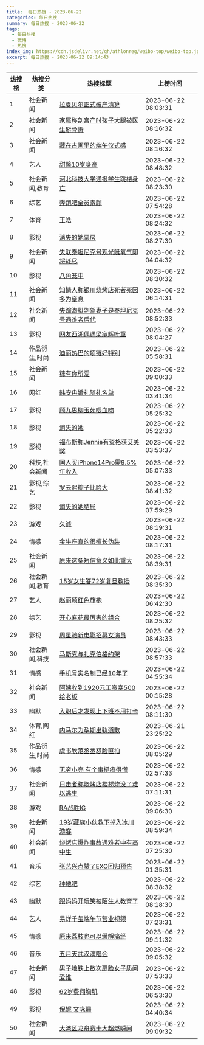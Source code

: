 ```yaml
---
title:  每日热搜 - 2023-06-22
categories: 每日热搜
summary: 每日热搜 - 2023-06-22
tags:
  - 每日热搜
  - 微博
  - 热搜
index_img: https://cdn.jsdelivr.net/gh/athlonreg/weibo-top/weibo-top.jpeg
excerpt: 每日热搜 - 2023-06-22 09:14:43
---
```


| 热搜榜 | 热搜分类 | 热搜标题 | 上榜时间 |
| --- | --- | --- | --- |
| 1 | 社会新闻 | [拉夏贝尔正式破产清算](https://s.weibo.com/weibo%3Fq%3D%2523%E6%8B%89%E5%A4%8F%E8%B4%9D%E5%B0%94%E6%AD%A3%E5%BC%8F%E7%A0%B4%E4%BA%A7%E6%B8%85%E7%AE%97%2523) | 2023-06-22 08:03:31 | 
| 2 | 社会新闻 | [家属称剖宫产时孩子大腿被医生掰骨折](https://s.weibo.com/weibo%3Fq%3D%2523%E5%AE%B6%E5%B1%9E%E7%A7%B0%E5%89%96%E5%AE%AB%E4%BA%A7%E6%97%B6%E5%AD%A9%E5%AD%90%E5%A4%A7%E8%85%BF%E8%A2%AB%E5%8C%BB%E7%94%9F%E6%8E%B0%E9%AA%A8%E6%8A%98%2523) | 2023-06-22 08:16:32 | 
| 3 | 社会新闻 | [藏在古画里的端午仪式感](https://s.weibo.com/weibo%3Fq%3D%2523%E8%97%8F%E5%9C%A8%E5%8F%A4%E7%94%BB%E9%87%8C%E7%9A%84%E7%AB%AF%E5%8D%88%E4%BB%AA%E5%BC%8F%E6%84%9F%2523) | 2023-06-22 08:16:32 | 
| 4 | 艺人 | [甜馨10岁身高](https://s.weibo.com/weibo%3Fq%3D%2523%E7%94%9C%E9%A6%A810%E5%B2%81%E8%BA%AB%E9%AB%98%2523) | 2023-06-22 08:48:32 | 
| 5 | 社会新闻,教育 | [河北科技大学通报学生跳楼身亡](https://s.weibo.com/weibo%3Fq%3D%2523%E6%B2%B3%E5%8C%97%E7%A7%91%E6%8A%80%E5%A4%A7%E5%AD%A6%E9%80%9A%E6%8A%A5%E5%AD%A6%E7%94%9F%E8%B7%B3%E6%A5%BC%E8%BA%AB%E4%BA%A1%2523) | 2023-06-22 08:23:30 | 
| 6 | 综艺 | [奔跑吧全员素颜](https://s.weibo.com/weibo%3Fq%3D%2523%E5%A5%94%E8%B7%91%E5%90%A7%E5%85%A8%E5%91%98%E7%B4%A0%E9%A2%9C%2523) | 2023-06-22 07:54:28 | 
| 7 | 体育 | [王皓](https://s.weibo.com/weibo%3Fq%3D%2523%E7%8E%8B%E7%9A%93%2523) | 2023-06-22 08:24:32 | 
| 8 | 影视 | [消失的她票房](https://s.weibo.com/weibo%3Fq%3D%2523%E6%B6%88%E5%A4%B1%E7%9A%84%E5%A5%B9%E7%A5%A8%E6%88%BF%2523) | 2023-06-22 08:27:30 | 
| 9 | 社会新闻 | [失联泰坦尼克号观光艇氧气即将耗尽](https://s.weibo.com/weibo%3Fq%3D%2523%E5%A4%B1%E8%81%94%E6%B3%B0%E5%9D%A6%E5%B0%BC%E5%85%8B%E5%8F%B7%E8%A7%82%E5%85%89%E8%89%87%E6%B0%A7%E6%B0%94%E5%8D%B3%E5%B0%86%E8%80%97%E5%B0%BD%2523) | 2023-06-22 04:04:32 | 
| 10 | 影视 | [八角笼中](https://s.weibo.com/weibo%3Fq%3D%2523%E5%85%AB%E8%A7%92%E7%AC%BC%E4%B8%AD%2523) | 2023-06-22 08:30:32 | 
| 11 | 社会新闻 | [知情人称银川烧烤店死者死因多为窒息](https://s.weibo.com/weibo%3Fq%3D%2523%E7%9F%A5%E6%83%85%E4%BA%BA%E7%A7%B0%E9%93%B6%E5%B7%9D%E7%83%A7%E7%83%A4%E5%BA%97%E6%AD%BB%E8%80%85%E6%AD%BB%E5%9B%A0%E5%A4%9A%E4%B8%BA%E7%AA%92%E6%81%AF%2523) | 2023-06-22 06:14:31 | 
| 12 | 社会新闻 | [失踪潜艇副驾妻子是泰坦尼克号遇难者后代](https://s.weibo.com/weibo%3Fq%3D%2523%E5%A4%B1%E8%B8%AA%E6%BD%9C%E8%89%87%E5%89%AF%E9%A9%BE%E5%A6%BB%E5%AD%90%E6%98%AF%E6%B3%B0%E5%9D%A6%E5%B0%BC%E5%85%8B%E5%8F%B7%E9%81%87%E9%9A%BE%E8%80%85%E5%90%8E%E4%BB%A3%2523) | 2023-06-22 08:52:33 | 
| 13 | 影视 | [网友西湖偶遇梁家辉叶童](https://s.weibo.com/weibo%3Fq%3D%2523%E7%BD%91%E5%8F%8B%E8%A5%BF%E6%B9%96%E5%81%B6%E9%81%87%E6%A2%81%E5%AE%B6%E8%BE%89%E5%8F%B6%E7%AB%A5%2523) | 2023-06-22 08:04:27 | 
| 14 | 作品衍生,时尚 | [迪丽热巴的项链好特别](https://s.weibo.com/weibo%3Fq%3D%2523%E8%BF%AA%E4%B8%BD%E7%83%AD%E5%B7%B4%E7%9A%84%E9%A1%B9%E9%93%BE%E5%A5%BD%E7%89%B9%E5%88%AB%2523) | 2023-06-22 05:58:31 | 
| 15 | 社会新闻 | [粽有你所爱](https://s.weibo.com/weibo%3Fq%3D%2523%E7%B2%BD%E6%9C%89%E4%BD%A0%E6%89%80%E7%88%B1%2523) | 2023-06-22 09:00:33 | 
| 16 | 网红 | [韩安冉婚礼随礼名单](https://s.weibo.com/weibo%3Fq%3D%2523%E9%9F%A9%E5%AE%89%E5%86%89%E5%A9%9A%E7%A4%BC%E9%9A%8F%E7%A4%BC%E5%90%8D%E5%8D%95%2523) | 2023-06-22 03:41:34 | 
| 17 | 影视 | [顾九思柳玉茹喂血吻](https://s.weibo.com/weibo%3Fq%3D%2523%E9%A1%BE%E4%B9%9D%E6%80%9D%E6%9F%B3%E7%8E%89%E8%8C%B9%E5%96%82%E8%A1%80%E5%90%BB%2523) | 2023-06-22 05:25:32 | 
| 18 | 影视 | [消失的她](https://s.weibo.com/weibo%3Fq%3D%2523%E6%B6%88%E5%A4%B1%E7%9A%84%E5%A5%B9%2523) | 2023-06-22 05:22:33 | 
| 19 | 影视 | [福布斯称Jennie有资格获艾美奖](https://s.weibo.com/weibo%3Fq%3D%2523%E7%A6%8F%E5%B8%83%E6%96%AF%E7%A7%B0Jennie%E6%9C%89%E8%B5%84%E6%A0%BC%E8%8E%B7%E8%89%BE%E7%BE%8E%E5%A5%96%2523) | 2023-06-22 03:53:37 | 
| 20 | 科技,社会新闻 | [国人买iPhone14Pro需9.5%年收入](https://s.weibo.com/weibo%3Fq%3D%2523%E5%9B%BD%E4%BA%BA%E4%B9%B0iPhone14Pro%E9%9C%809.5%25%E5%B9%B4%E6%94%B6%E5%85%A5%2523) | 2023-06-22 05:07:33 | 
| 21 | 影视,综艺 | [罗云熙粽子比脸大](https://s.weibo.com/weibo%3Fq%3D%2523%E7%BD%97%E4%BA%91%E7%86%99%E7%B2%BD%E5%AD%90%E6%AF%94%E8%84%B8%E5%A4%A7%2523) | 2023-06-22 08:41:32 | 
| 22 | 影视 | [消失的她结局](https://s.weibo.com/weibo%3Fq%3D%2523%E6%B6%88%E5%A4%B1%E7%9A%84%E5%A5%B9%E7%BB%93%E5%B1%80%2523) | 2023-06-22 07:59:29 | 
| 23 | 游戏 | [久诚](https://s.weibo.com/weibo%3Fq%3D%2523%E4%B9%85%E8%AF%9A%2523) | 2023-06-22 08:19:31 | 
| 24 | 情感 | [金牛座真的很擅长伪装](https://s.weibo.com/weibo%3Fq%3D%2523%E9%87%91%E7%89%9B%E5%BA%A7%E7%9C%9F%E7%9A%84%E5%BE%88%E6%93%85%E9%95%BF%E4%BC%AA%E8%A3%85%2523) | 2023-06-22 08:17:31 | 
| 25 | 社会新闻 | [原来这条短信意义如此重大](https://s.weibo.com/weibo%3Fq%3D%2523%E5%8E%9F%E6%9D%A5%E8%BF%99%E6%9D%A1%E7%9F%AD%E4%BF%A1%E6%84%8F%E4%B9%89%E5%A6%82%E6%AD%A4%E9%87%8D%E5%A4%A7%2523) | 2023-06-22 08:39:31 | 
| 26 | 社会新闻,教育 | [15岁女生答72岁复旦教授](https://s.weibo.com/weibo%3Fq%3D%252315%E5%B2%81%E5%A5%B3%E7%94%9F%E7%AD%9472%E5%B2%81%E5%A4%8D%E6%97%A6%E6%95%99%E6%8E%88%2523) | 2023-06-22 08:35:30 | 
| 27 | 艺人 | [赵丽颖红色旗袍](https://s.weibo.com/weibo%3Fq%3D%2523%E8%B5%B5%E4%B8%BD%E9%A2%96%E7%BA%A2%E8%89%B2%E6%97%97%E8%A2%8D%2523) | 2023-06-22 06:42:30 | 
| 28 | 综艺 | [开心麻花最厉害的组合](https://s.weibo.com/weibo%3Fq%3D%2523%E5%BC%80%E5%BF%83%E9%BA%BB%E8%8A%B1%E6%9C%80%E5%8E%89%E5%AE%B3%E7%9A%84%E7%BB%84%E5%90%88%2523) | 2023-06-22 08:25:32 | 
| 29 | 影视 | [周星驰新电影招募女演员](https://s.weibo.com/weibo%3Fq%3D%2523%E5%91%A8%E6%98%9F%E9%A9%B0%E6%96%B0%E7%94%B5%E5%BD%B1%E6%8B%9B%E5%8B%9F%E5%A5%B3%E6%BC%94%E5%91%98%2523) | 2023-06-22 08:43:33 | 
| 30 | 社会新闻,科技 | [马斯克与扎克伯格约架](https://s.weibo.com/weibo%3Fq%3D%2523%E9%A9%AC%E6%96%AF%E5%85%8B%E4%B8%8E%E6%89%8E%E5%85%8B%E4%BC%AF%E6%A0%BC%E7%BA%A6%E6%9E%B6%2523) | 2023-06-22 08:57:33 | 
| 31 | 情感 | [手机号实名制已经10年了](https://s.weibo.com/weibo%3Fq%3D%2523%E6%89%8B%E6%9C%BA%E5%8F%B7%E5%AE%9E%E5%90%8D%E5%88%B6%E5%B7%B2%E7%BB%8F10%E5%B9%B4%E4%BA%86%2523) | 2023-06-22 04:55:34 | 
| 32 | 社会新闻 | [阿姨收到1920元工资塞500给老板](https://s.weibo.com/weibo%3Fq%3D%2523%E9%98%BF%E5%A7%A8%E6%94%B6%E5%88%B01920%E5%85%83%E5%B7%A5%E8%B5%84%E5%A1%9E500%E7%BB%99%E8%80%81%E6%9D%BF%2523) | 2023-06-22 00:15:28 | 
| 33 | 幽默 | [入职后才发现上下班不用打卡](https://s.weibo.com/weibo%3Fq%3D%2523%E5%85%A5%E8%81%8C%E5%90%8E%E6%89%8D%E5%8F%91%E7%8E%B0%E4%B8%8A%E4%B8%8B%E7%8F%AD%E4%B8%8D%E7%94%A8%E6%89%93%E5%8D%A1%2523) | 2023-06-22 08:11:30 | 
| 34 | 体育,网红 | [内马尔为孕期出轨道歉](https://s.weibo.com/weibo%3Fq%3D%2523%E5%86%85%E9%A9%AC%E5%B0%94%E4%B8%BA%E5%AD%95%E6%9C%9F%E5%87%BA%E8%BD%A8%E9%81%93%E6%AD%89%2523) | 2023-06-21 23:25:22 | 
| 35 | 作品衍生,时尚 | [虞书欣范丞丞怼脸直拍](https://s.weibo.com/weibo%3Fq%3D%2523%E8%99%9E%E4%B9%A6%E6%AC%A3%E8%8C%83%E4%B8%9E%E4%B8%9E%E6%80%BC%E8%84%B8%E7%9B%B4%E6%8B%8D%2523) | 2023-06-22 08:05:29 | 
| 36 | 情感 | [无穷小亮 有个事挺瘆得慌](https://s.weibo.com/weibo%3Fq%3D%2523%E6%97%A0%E7%A9%B7%E5%B0%8F%E4%BA%AE%20%E6%9C%89%E4%B8%AA%E4%BA%8B%E6%8C%BA%E7%98%86%E5%BE%97%E6%85%8C%2523) | 2023-06-22 02:57:33 | 
| 37 | 社会新闻 | [目击者称烧烤店楼梯炸没了难以逃生](https://s.weibo.com/weibo%3Fq%3D%2523%E7%9B%AE%E5%87%BB%E8%80%85%E7%A7%B0%E7%83%A7%E7%83%A4%E5%BA%97%E6%A5%BC%E6%A2%AF%E7%82%B8%E6%B2%A1%E4%BA%86%E9%9A%BE%E4%BB%A5%E9%80%83%E7%94%9F%2523) | 2023-06-22 07:11:31 | 
| 38 | 游戏 | [RA战胜IG](https://s.weibo.com/weibo%3Fq%3D%2523RA%E6%88%98%E8%83%9CIG%2523) | 2023-06-22 09:06:30 | 
| 39 | 社会新闻 | [19岁藏族小伙救下掉入冰川游客](https://s.weibo.com/weibo%3Fq%3D%252319%E5%B2%81%E8%97%8F%E6%97%8F%E5%B0%8F%E4%BC%99%E6%95%91%E4%B8%8B%E6%8E%89%E5%85%A5%E5%86%B0%E5%B7%9D%E6%B8%B8%E5%AE%A2%2523) | 2023-06-22 08:59:34 | 
| 40 | 社会新闻 | [烧烤店爆炸事故遇难者中有高中生](https://s.weibo.com/weibo%3Fq%3D%2523%E7%83%A7%E7%83%A4%E5%BA%97%E7%88%86%E7%82%B8%E4%BA%8B%E6%95%85%E9%81%87%E9%9A%BE%E8%80%85%E4%B8%AD%E6%9C%89%E9%AB%98%E4%B8%AD%E7%94%9F%2523) | 2023-06-22 07:25:30 | 
| 41 | 音乐 | [张艺兴点赞了EXO回归预告](https://s.weibo.com/weibo%3Fq%3D%2523%E5%BC%A0%E8%89%BA%E5%85%B4%E7%82%B9%E8%B5%9E%E4%BA%86EXO%E5%9B%9E%E5%BD%92%E9%A2%84%E5%91%8A%2523) | 2023-06-22 01:35:31 | 
| 42 | 综艺 | [种地吧](https://s.weibo.com/weibo%3Fq%3D%2523%E7%A7%8D%E5%9C%B0%E5%90%A7%2523) | 2023-06-22 08:38:32 | 
| 43 | 幽默 | [跟妈妈开玩笑被陌生人教育了](https://s.weibo.com/weibo%3Fq%3D%2523%E8%B7%9F%E5%A6%88%E5%A6%88%E5%BC%80%E7%8E%A9%E7%AC%91%E8%A2%AB%E9%99%8C%E7%94%9F%E4%BA%BA%E6%95%99%E8%82%B2%E4%BA%86%2523) | 2023-06-22 08:18:30 | 
| 44 | 艺人 | [易烊千玺端午节营业视频](https://s.weibo.com/weibo%3Fq%3D%2523%E6%98%93%E7%83%8A%E5%8D%83%E7%8E%BA%E7%AB%AF%E5%8D%88%E8%8A%82%E8%90%A5%E4%B8%9A%E8%A7%86%E9%A2%91%2523) | 2023-06-22 07:23:31 | 
| 45 | 情感 | [原来荔枝也可以缓解痛经](https://s.weibo.com/weibo%3Fq%3D%2523%E5%8E%9F%E6%9D%A5%E8%8D%94%E6%9E%9D%E4%B9%9F%E5%8F%AF%E4%BB%A5%E7%BC%93%E8%A7%A3%E7%97%9B%E7%BB%8F%2523) | 2023-06-22 09:11:32 | 
| 46 | 音乐 | [五月天武汉演唱会](https://s.weibo.com/weibo%3Fq%3D%2523%E4%BA%94%E6%9C%88%E5%A4%A9%E6%AD%A6%E6%B1%89%E6%BC%94%E5%94%B1%E4%BC%9A%2523) | 2023-06-22 09:05:32 | 
| 47 | 社会新闻 | [男子地铁上数次扇脸女子质问爱谁](https://s.weibo.com/weibo%3Fq%3D%2523%E7%94%B7%E5%AD%90%E5%9C%B0%E9%93%81%E4%B8%8A%E6%95%B0%E6%AC%A1%E6%89%87%E8%84%B8%E5%A5%B3%E5%AD%90%E8%B4%A8%E9%97%AE%E7%88%B1%E8%B0%81%2523) | 2023-06-22 07:53:33 | 
| 48 | 影视 | [62岁费翔胸肌](https://s.weibo.com/weibo%3Fq%3D%252362%E5%B2%81%E8%B4%B9%E7%BF%94%E8%83%B8%E8%82%8C%2523) | 2023-06-22 06:53:30 | 
| 49 | 影视 | [倪妮 文咏珊](https://s.weibo.com/weibo%3Fq%3D%2523%E5%80%AA%E5%A6%AE%20%E6%96%87%E5%92%8F%E7%8F%8A%2523) | 2023-06-22 04:40:34 | 
| 50 | 社会新闻 | [大湾区龙舟赛十大超燃瞬间](https://s.weibo.com/weibo%3Fq%3D%2523%E5%A4%A7%E6%B9%BE%E5%8C%BA%E9%BE%99%E8%88%9F%E8%B5%9B%E5%8D%81%E5%A4%A7%E8%B6%85%E7%87%83%E7%9E%AC%E9%97%B4%2523) | 2023-06-22 09:09:32 | 
